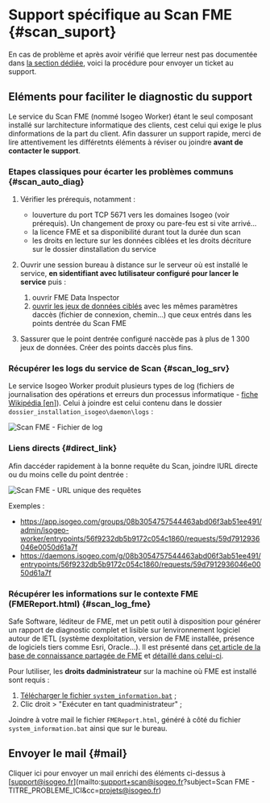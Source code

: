 # Support spécifique au Scan FME {#scan_suport}

En cas de problème et après avoir vérifié que lerreur nest pas documentée dans [la section dédiée](faq.html), voici la procédure pour envoyer un ticket au support.

## Eléments pour faciliter le diagnostic du support

Le service du Scan FME (nommé Isogeo Worker) étant le seul composant installé sur larchitecture informatique des clients, cest celui qui exige le plus dinformations de la part du client. Afin dassurer un support rapide, merci de lire attentivement les différetnts éléments à réviser ou joindre **avant de contacter le support**.

### Etapes classiques pour écarter les problèmes communs {#scan_auto_diag}

1. Vérifier les prérequis, notamment :

    * louverture du port TCP 5671 vers les domaines Isogeo (voir prérequis). Un changement de proxy ou pare-feu est si vite arrivé...
    * la licence FME et sa disponibilité durant tout la durée dun scan
    * les droits en lecture sur les données ciblées et les droits décriture sur le dossier dinstallation du service

2. Ouvrir une session bureau à distance sur le serveur où est installé le service, **en sidentifiant avec lutilisateur configuré pour lancer le service** puis :

    1. ouvrir FME Data Inspector
    2. [ouvrir les jeux de données ciblés](https://desktopmanualbasic.safe.com/DesktopBasic1Basics/1.13.ViewingData.html) avec les mêmes paramètres daccès (fichier de connexion, chemin...) que ceux entrés dans les points dentrée du Scan FME

3. Sassurer que le point dentrée configuré naccède pas à plus de 1 300 jeux de données. Créer des points daccès plus fins.

### Récupérer les logs du service de Scan {#scan_log_srv}

Le service Isogeo Worker produit plusieurs types de log (fichiers de journalisation des opérations et erreurs dun processus informatique - [fiche Wikipédia [en]](https://en.wikipedia.org/wiki/Log_file)). Celui à joindre est celui contenu dans le dossier `dossier_installation_isogeo\daemon\logs` :

![Scan FME - Fichier de log](/assets/install_log_file.png "Fichier log du service Isogeo Worker (Scan FME)")

### Liens directs {#direct_link}

Afin daccéder rapidement à la bonne requête du Scan, joindre lURL directe ou du moins celle du point dentrée :

![Scan FME - URL unique des requêtes](/assets/request_url.png "Récupérer lURL directe dune requête du Scan")

Exemples :

* <https://app.isogeo.com/groups/08b3054757544463abd06f3ab51ee491/admin/isogeo-worker/entrypoints/56f9232db5b9172c054c1860/requests/59d7912936046e0050d61a7f>
* <https://daemons.isogeo.com/g/08b3054757544463abd06f3ab51ee491/entrypoints/56f9232db5b9172c054c1860/requests/59d7912936046e0050d61a7f>

### Récupérer les informations sur le contexte FME (FMEReport.html) {#scan_log_fme}

Safe Software, léditeur de FME, met un petit outil à disposition pour générer un rapport de diagnostic complet et lisible sur lenvironnement logiciel autour de lETL (système dexploitation, version de FME installée, présence de logiciels tiers comme Esri, Oracle...). Il est présenté dans [cet article de la base de connaissance partagée de FME](https://knowledge.safe.com/articles/714/general-troubleshooting-gathering-system-informati.html) et [détaillé dans celui-ci](https://knowledge.safe.com/articles/692/a-guide-to-interpreting-the-system-information-bat.html).

Pour lutiliser, les **droits dadministrateur** sur la machine où FME est installé sont requis :

1. [Télécharger le fichier `system_information.bat`](https://cdn.rawgit.com/safesoftware/system-information-batch/master/system_information.bat) ;
2. Clic droit > "Exécuter en tant quadministrateur" ;

Joindre à votre mail le fichier `FMEReport.html`, généré à côté du fichier `system_information.bat` ainsi que sur le bureau.

## Envoyer le mail {#mail}

Cliquer ici pour envoyer un mail enrichi des éléments ci-dessus à [support@isogeo.fr](mailto:support+scan@isogeo.fr?subject=Scan FME - TITRE_PROBLEME_ICI&cc=projets@isogeo.fr)
